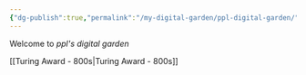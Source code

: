 ```yaml
---
{"dg-publish":true,"permalink":"/my-digital-garden/ppl-digital-garden/","tags":["gardenEntry"]}
---
```



Welcome to *ppl's digital garden*

[[Turing Award - 800s\|Turing Award - 800s]]